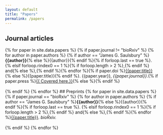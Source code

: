```yaml
---
layout: default
title: "Papers"
permalink: /papers
---
```

## Journal articles
<l>
  {% for paper in site.data.papers %}
    {% if paper.journal != "bioRxiv" %}
    {% for author in paper.authors %}
      {% if author == "James G. Saulsbury" %}<b>{{author}}</b>{% else %}{{author}}{% endif %}{% if forloop.last == true %}. {% elsif forloop.rindex0 == 1 %}{% if forloop.length > 2 %},{% endif %} and{% else %},{% endif %}{% endfor %}{% if paper.doi %}<a href="https://doi.org/{{paper.doi}}">{{paper.title}}</a>{% else %}{{paper.title}}{% endif %}. {{paper.year}}, <i>{{paper.journal}}</i>.{% if paper.press %}<a href="{{paper.press}}">{{ Covered here.}}</a>{% else %}{% endif %}
    <br><br>
    {% endif %}
  {% endfor %}
</l>
## Preprints
<l>
  {% for paper in site.data.papers %}
    {% if paper.journal == "bioRxiv" %}  
    {% for author in paper.authors %}
      {% if author == "James G. Saulsbury" %}<b>{{author}}</b>{% else %}{{author}}{% endif %}{% if forloop.last == true %}. {% elsif forloop.rindex0 == 1 %}{% if forloop.length > 2 %},{% endif %} and{% else %},{% endif %}{% endfor %}<a href="https://doi.org/{{paper.doi}}">{{paper.title}}</a>. <i>bioRxiv.</i>
    <br><br>
    {% endif %}
  {% endfor %}
</l>
